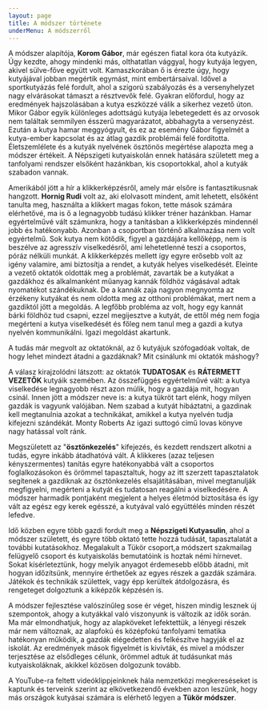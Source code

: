 ```yaml
---
layout: page
title: A módszer története
underMenu: A módszerről
---
```


A módszer alapítója, **Korom Gábor**, már egészen fiatal kora óta kutyázik.
Úgy kezdte, ahogy mindenki más, olthatatlan vággyal, hogy kutyája legyen, akivel sülve-főve együtt volt. Kamaszkorában ő is érezte úgy, hogy kutyájával jobban megértik egymást, mint embertársaival. Idővel a sportkutyázás felé fordult, ahol a szigorú szabályozás és a versenyhelyzet nagy elvárásokat támaszt a résztvevők felé. Gyakran előfordul, hogy az eredmények hajszolásában a kutya eszközzé válik a sikerhez vezető úton. Mikor Gábor egyik különleges adottságú kutyája lebetegedett és az orvosok nem találtak semmilyen ésszerű magyarázatot, abbahagyta a versenyzést. Ezután a kutya hamar meggyógyult, és ez az esemény Gábor figyelmét a kutya-ember kapcsolat és az átlag gazdik problémái felé fordította. Életszemlélete és a kutyák nyelvének ösztönös megértése alapozta meg a módszer értékeit. A Népszigeti kutyaiskolán ennek hatására született meg a tanfolyami rendszer elsőként hazánkban, kis csoportokkal, ahol a kutyák szabadon vannak.

Amerikából jött a hír a klikkerképzésről, amely már elsőre is fantasztikusnak hangzott. **Hornig Rudi** volt az, aki elolvasott mindent, amit lehetett, elsőként tanulta meg, használta a klikkert magas fokon, tette mások számára elérhetővé, ma is ő a legnagyobb tudású klikker tréner hazánkban. Hamar egyértelművé vált számunkra, hogy a tanításban a klikkerképzés mindennél jobb és hatékonyabb. Azonban a csoportban történő alkalmazása nem volt egyértelmű. Sok kutya nem kötődik, figyel a gazdájára kellőképp, nem is beszélve az agresszív viselkedésről, ami lehetetlenné teszi a csoportos, póráz nélküli munkát. A klikkerképzés mellett így egyre erősebb volt az igény valamire, ami biztosítja a rendet, a kutyák helyes viselkedését. Eleinte a vezető oktatók oldották meg a problémát, zavarták be a kutyákat a gazdákhoz és alkalmanként műanyag kannák földhöz vágásával adtak nyomatékot szándékuknak. De a kannák zaja nagyon megnyomta az érzékeny kutyákat és nem oldotta meg az otthoni problémákat, mert nem a gazdiktól jött a megoldás. A legfőbb probléma az volt, hogy egy kannát bárki földhöz tud csapni, ezzel megijesztve a kutyát, de ettől még nem fogja megérteni a kutya viselkedését és főleg nem tanul meg a gazdi a kutya nyelvén kommunikálni. Igazi megoldást akartunk.

A tudás már megvolt az oktatóknál, az ő kutyájuk szófogadóak voltak, de hogy lehet mindezt átadni a gazdáknak? Mit csinálunk mi oktatók máshogy?

A válasz kirajzolódni látszott: az oktatók **TUDATOSAK** és **RÁTERMETT VEZETŐK** kutyáik szemében. Az összefüggés egyértelművé vált: a kutya viselkedése legnagyobb részt azon múlik, hogy a gazdája mit, hogyan csinál. Innen jött a módszer neve is: a kutya tükröt tart elénk, hogy milyen gazdák is vagyunk valójában. Nem szabad a kutyát hibáztatni, a gazdinak kell megtanulnia azokat a technikákat, amikkel a kutya nyelvén tudja kifejezni szándékát. Monty Roberts Az igazi suttogó című lovas könyve nagy hatással volt ránk.

Megszületett az "**ösztönkezelés**" kifejezés, és kezdett rendszert alkotni a tudás, egyre inkább átadhatóvá vált. A klikkeres (azaz teljesen kényszermentes) tanítás egyre hatékonyabbá vált a csoportos foglalkozásokon és örömmel tapasztaltuk, hogy az itt szerzett tapasztalatok segítenek a gazdiknak az ösztönkezelés elsajátításában, mivel megtanulják megfigyelni, megérteni a kutyát és tudatosan reagálni a viselkedésére. A módszer harmadik pontjaként megjelent a helyes életmód biztosítása és így vált az egész egy kerek egésszé, a kutyával való együttélés minden részét lefedve.

Idő közben egyre több gazdi fordult meg a **Népszigeti Kutyasulin**, ahol a módszer született, és egyre több oktató tette hozzá tudását, tapasztalatát a további kutatásokhoz. Megalakult a Tükör csoport,a módszert szakmailag felügyelő csoport és kutyaiskolás bemutatóink is hoztak némi hírnevet. Sokat kísérleteztünk, hogy melyik anyagot érdemesebb előbb átadni, mit hogyan időzítsünk, mennyire érthetőek az egyes részek a gazdák számára. Játékok és technikák születtek, vagy épp kerültek átdolgozásra, és rengeteget dolgoztunk a kiképzők képzésén is.

A módszer fejlesztése valószínűleg sose ér véget, hiszen mindig lesznek új szempontok, ahogy a kutyákkal való viszonyunk is változik az idők során. Ma már elmondhatjuk, hogy az alapköveket lefektettük, a lényegi részek már nem változnak, az alapfokú és középfokú tanfolyami tematika hatékonyan működik, a gazdák elégedetten és felkészítve hagyják el az iskolát. Az eredmények mások figyelmét is kivívták, és mivel a módszer terjesztése az elsődleges célunk, örömmel adtuk át tudásunkat más kutyaiskoláknak, akikkel közösen dolgozunk tovább.

A YouTube-ra feltett videóklippjeinknek hála nemzetközi megkereséseket is kaptunk és terveink szerint az elkövetkezendő években azon leszünk, hogy más országok kutyásai számára is elérhető legyen a **Tükör módszer**.
